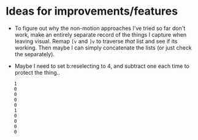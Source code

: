 # Ideas for improvements/features

 - To figure out why the non-motion approaches I've tried so far don't work,
   make an entirely separate record of the things I capture when leaving
   visual. Remap `[v` and `]v` to traverse *that* list and see if its working.
   Then maybe I can simply concatenate the lists (or just check the
   separately).

 - Maybe I need to set b:reselecting to 4, and subtract one each time to
   protect the thing..

```
   1
   0
   0
   0
   0
   1
   0
   0
   0
   0
```
